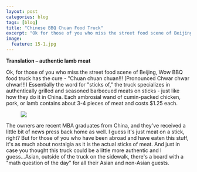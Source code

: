 ```yaml
---
layout: post
categories: blog
tags: [blog]
title: "Chinese BBQ Chuan Food Truck"
excerpt: "Ok for those of you who miss the street food scene of Beijing, the Wow BBQ food truck has the cure.  Chuan Chuan Chuan"
image:
  feature: 15-1.jpg
---
```


__Translation – authentic lamb meat__


Ok, for those of you who miss the street food scene of Beijing, Wow BBQ food truck has the cure -  "Chuan chuan chuan!!! (Pronounced Chwar chwar chwar!!!) Essentially the word for "sticks of," the truck specializes in authentically grilled and seasoned barbecued meats on sticks - just like how they do it in China.  Each ambrosial wand of cumin-packed chicken, pork, or lamb contains about 3-4 pieces of meat and costs $1.25 each.  

<figure> <img src='/images/15-2.jpg'> </figure>

The owners are recent MBA graduates from China, and they've received a little bit of news press back home as well.  I guess it's just meat on a stick, right?  But for those of you who have been abroad and have eaten this stuff, it's as much about nostalgia as it is the actual sticks of meat.  And just in case you thought this truck could be a little more authentic and I guess...Asian, outside of the truck on the sidewalk, there's a board with a "math question of the day" for all their Asian and non-Asian guests.  